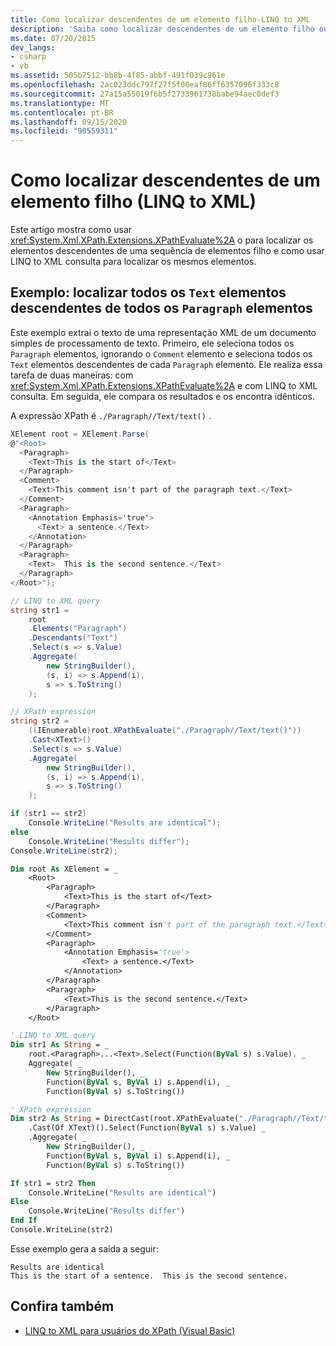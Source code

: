 ```yaml
---
title: Como localizar descendentes de um elemento filho-LINQ to XML
description: 'Saiba como localizar descendentes de um elemento filho ou uma sequência de elementos filho. Dois métodos são mostrados: um usa XPathEvaluate, o outro usa LINQ to XML consulta.'
ms.date: 07/20/2015
dev_langs:
- csharp
- vb
ms.assetid: 505b7512-bb8b-4f85-abbf-491f039c961e
ms.openlocfilehash: 2ac023ddc797f27f5f00eaf86ff6357096f333c8
ms.sourcegitcommit: 27a15a55019f6b5f2733961738babe94aec0def3
ms.translationtype: MT
ms.contentlocale: pt-BR
ms.lasthandoff: 09/15/2020
ms.locfileid: "90559311"
---
```

# <a name="how-to-find-descendants-of-a-child-element-linq-to-xml"></a>Como localizar descendentes de um elemento filho (LINQ to XML)

Este artigo mostra como usar <xref:System.Xml.XPath.Extensions.XPathEvaluate%2A> o para localizar os elementos descendentes de uma sequência de elementos filho e como usar LINQ to XML consulta para localizar os mesmos elementos.

## <a name="example-find-all-the-text-descendant-elements-of-all-the-paragraph-elements"></a>Exemplo: localizar todos os `Text` elementos descendentes de todos os `Paragraph` elementos

Este exemplo extrai o texto de uma representação XML de um documento simples de processamento de texto. Primeiro, ele seleciona todos os `Paragraph` elementos, ignorando o `Comment` elemento e seleciona todos os `Text` elementos descendentes de cada `Paragraph` elemento. Ele realiza essa tarefa de duas maneiras: com <xref:System.Xml.XPath.Extensions.XPathEvaluate%2A> e com LINQ to XML consulta. Em seguida, ele compara os resultados e os encontra idênticos.

A expressão XPath é  `./Paragraph//Text/text()` .

```csharp
XElement root = XElement.Parse(
@"<Root>
  <Paragraph>
    <Text>This is the start of</Text>
  </Paragraph>
  <Comment>
    <Text>This comment isn't part of the paragraph text.</Text>
  </Comment>
  <Paragraph>
    <Annotation Emphasis='true'>
      <Text> a sentence.</Text>
    </Annotation>
  </Paragraph>
  <Paragraph>
    <Text>  This is the second sentence.</Text>
  </Paragraph>
</Root>");

// LINQ to XML query
string str1 =
    root
    .Elements("Paragraph")
    .Descendants("Text")
    .Select(s => s.Value)
    .Aggregate(
        new StringBuilder(),
        (s, i) => s.Append(i),
        s => s.ToString()
    );

// XPath expression
string str2 =
    ((IEnumerable)root.XPathEvaluate("./Paragraph//Text/text()"))
    .Cast<XText>()
    .Select(s => s.Value)
    .Aggregate(
        new StringBuilder(),
        (s, i) => s.Append(i),
        s => s.ToString()
    );

if (str1 == str2)
    Console.WriteLine("Results are identical");
else
    Console.WriteLine("Results differ");
Console.WriteLine(str2);
```

```vb
Dim root As XElement = _
    <Root>
        <Paragraph>
            <Text>This is the start of</Text>
        </Paragraph>
        <Comment>
            <Text>This comment isn't part of the paragraph text.</Text>
        </Comment>
        <Paragraph>
            <Annotation Emphasis='true'>
                <Text> a sentence.</Text>
            </Annotation>
        </Paragraph>
        <Paragraph>
            <Text>This is the second sentence.</Text>
        </Paragraph>
    </Root>

' LINQ to XML query
Dim str1 As String = _
    root.<Paragraph>...<Text>.Select(Function(ByVal s) s.Value). _
    Aggregate( _
        New StringBuilder(), _
        Function(ByVal s, ByVal i) s.Append(i), _
        Function(ByVal s) s.ToString())

' XPath expression
Dim str2 As String = DirectCast(root.XPathEvaluate("./Paragraph//Text/text()"), IEnumerable) _
    .Cast(Of XText)().Select(Function(ByVal s) s.Value) _
    .Aggregate( _
        New StringBuilder(), _
        Function(ByVal s, ByVal i) s.Append(i), _
        Function(ByVal s) s.ToString())

If str1 = str2 Then
    Console.WriteLine("Results are identical")
Else
    Console.WriteLine("Results differ")
End If
Console.WriteLine(str2)
```

Esse exemplo gera a saída a seguir:

```output
Results are identical
This is the start of a sentence.  This is the second sentence.
```

## <a name="see-also"></a>Confira também

- [LINQ to XML para usuários do XPath (Visual Basic)](./comparison-xpath-linq-xml.md)
